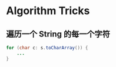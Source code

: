 # Algorithm Tricks



## 遍历一个 String 的每一个字符

```java
for (char c: s.toCharArray()) {
    ...
}
```

